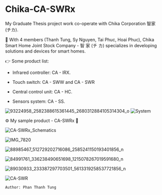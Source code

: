 # Chika-CA-SWRx

My Graduate Thesis project work co-operate with Chika Corporation 智家 (チカ).

📍 With 4 members (Thanh Tung, Sy Nguyen, Tai Phuc, Hoai Phuc), Chika Smart Home Joint Stock Company - 智 家 (チ カ) specializes in developing  solutions and devices for smart homes.

👉 Some product list:

- Infrared controller: CA - IRX.

- Touch switch: CA - SWW and CA - SWR

- Central control unit: CA - HC.

- Sensors system: CA - SS.

![93224958_2582388615361445_2680312884105314304_o](https://user-images.githubusercontent.com/48848418/82010978-dc672300-969d-11ea-8afe-408d4ac53319.jpg)
![System](https://user-images.githubusercontent.com/48848418/82010508-7c23b180-969c-11ea-9d99-2828714f36b0.png)

⚙️ My sample product - CA-SWRx 💎

![CA-SWRx_Schematics](https://user-images.githubusercontent.com/48848418/75621836-35113e80-5bcc-11ea-90c6-38af1d0425d0.jpg)

![IMG_7820](https://user-images.githubusercontent.com/48848418/75621843-4bb79580-5bcc-11ea-86c5-df7839a41773.JPG)

![88985467_512729202716086_2585241150193401856_n](https://user-images.githubusercontent.com/48848418/75621847-52460d00-5bcc-11ea-8ed3-d21b05d0f4b7.png)

![84991761_336238490651698_1215078267019591680_n](https://user-images.githubusercontent.com/48848418/75621850-570ac100-5bcc-11ea-963c-3fd6f6b92ed4.png)

![89030933_233387297703501_5613319258537721856_n](https://user-images.githubusercontent.com/48848418/75621851-5a9e4800-5bcc-11ea-9ccf-0898f9f95c31.png)

![CA-SWR](https://user-images.githubusercontent.com/48848418/78027700-fc5db400-7387-11ea-9f87-510fa0e86817.png)


    Author: Phan Thanh Tung
